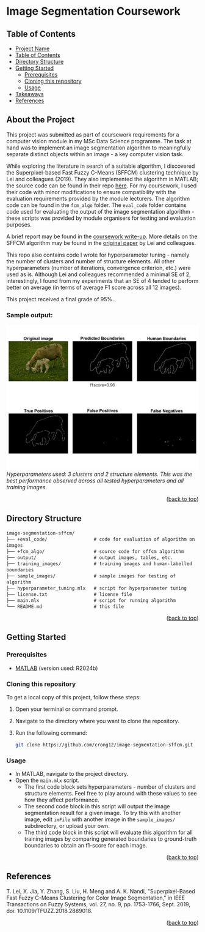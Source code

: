 <a id="readme-top"></a>

# Image Segmentation Coursework 

## Table of Contents

- [Project Name](#project-name)
- [Table of Contents](#table-of-contents)
- [Directory Structure](#directory-structure)
- [Getting Started](#getting-started)
  - [Prerequisites](#prerequisites)
  - [Cloning this repository](#cloning-this-repository)
  - [Usage](#usage)
- [Takeaways](#takeaways)
- [References](#references)

## About the Project

This project was submitted as part of coursework requirements for a computer vision module in my MSc Data Science programme. The task at hand was to implement an image segmentation algorithm to meaningfully separate distinct objects within an image - a key computer vision task. 

While exploring the literature in search of a suitable algorithm, I discovered the Superpixel-based Fast Fuzzy C-Means (SFFCM) clustering technique by Lei and colleagues (2019). They also implemented the algorithm in MATLAB; the source code can be found in their repo [here](https://github.com/jiaxhsust/Superpixel-based-Fast-Fuzzy-C-Means-Clustering-for-Color-Image-Segmentation/tree/master). For my coursework, I used their code with minor modifications to ensure compatibility with the evaluation requirements provided by the module lecturers. The algorithm code can be found in the `fcm_algo` folder. The `eval_code` folder contains code used for evaluating the output of the image segmentation algorithm - these scripts was provided by module organisers for testing and evaluation purposes.

A brief report may be found in the [coursework write-up](./Coursework_write-up_Chin%20Rong%20Ong.pdf). More details on the SFFCM algorithm may be found in the [original paper](https://ieeexplore.ieee.org/document/8584141) by Lei and colleagues.

This repo also contains code I wrote for hyperparameter tuning - namely the number of clusters and number of structure elements. All other hyperparameters (number of iterations, convergence criterion, etc.) were used as is. Although Lei and colleagues recommended a minimal SE of 2, interestingly, I found from my experiments that an SE of 4 tended to perform better on average (in terms of average F1 score across all 12 images).

This project received a final grade of 95%.

### Sample output:
![sample output](./output/best_performance.jpg)
*Hyperparameters used: 3 clusters and 2 structure elements. This was the best performance observed across all tested hyperparameters and all training images.*

<p align="right">(<a href="#readme-top">back to top</a>)</p>

## Directory Structure
```
image-segmentation-sffcm/
├── +eval_code/                 # code for evaluation of algorithm on images
├── +fcm_algo/                  # source code for sffcm algorithm
├── output/                     # output images, tables, etc.
├── training_images/            # training images and human-labelled boundaries
├── sample_images/              # sample images for testing of algorithm
├── hyperparameter_tuning.mlx   # script for hyperparameter tuning
├── license.txt                 # license file
├── main.mlx                    # script for running algorithm
└── README.md                   # this file
```
<p align="right">(<a href="#readme-top">back to top</a>)</p>

## Getting Started
### Prerequisites

- [MATLAB](https://uk.mathworks.com/products/matlab.html) (version used: R2024b)

### Cloning this repository

To get a local copy of this project, follow these steps:

1. Open your terminal or command prompt.
2. Navigate to the directory where you want to clone the repository.
3. Run the following command:

   ```bash
   git clone https://github.com/crong12/image-segmentation-sffcm.git
   ```

### Usage

- In MATLAB, navigate to the project directory. 
- Open the `main.mlx` script.
  - The first code block sets hyperparameters - number of clusters and structure elements. Feel free to play around with these values to see how they affect performance.
  - The second code block in this script will output the image segmentation result for a given image. To try this with another image, edit `imFile` with another image in the `sample_images/` subdirectory, or upload your own.
  - The third code block in this script will evaluate this algorithm for all training images by comparing generated boundaries to ground-truth boundaries to obtain an f1-score for each image.

<p align="right">(<a href="#readme-top">back to top</a>)</p>

## References

T. Lei, X. Jia, Y. Zhang, S. Liu, H. Meng and A. K. Nandi, "Superpixel-Based Fast Fuzzy C-Means 
Clustering for Color Image Segmentation," in IEEE Transactions on Fuzzy Systems, vol. 27, no. 9, pp. 
1753-1766, Sept. 2019, doi: 10.1109/TFUZZ.2018.2889018. 

<p align="right">(<a href="#readme-top">back to top</a>)</p>